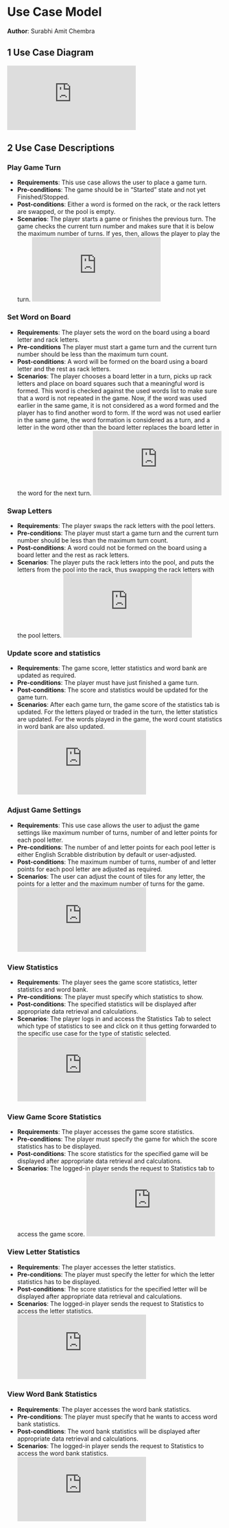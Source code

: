 # Use Case Model

**Author**: Surabhi Amit Chembra

## 1 Use Case Diagram

![Use case diagram](https://github.gatech.edu/gt-omscs-se-2019fall/6300Fall19Team115/blob/master/GroupProject/Docs/UseCaseDiagram.pdf)

## 2 Use Case Descriptions

### Play Game Turn

 * **Requirements**: This use case allows the user to place a game turn.
 * **Pre-conditions**: The game should be in “Started” state and not yet Finished/Stopped.  
 * **Post-conditions**: Either a word is formed on the rack, or the rack letters are swapped, or the pool is empty.  
 * **Scenarios**: The player starts a game or finishes the previous turn. The game checks the current turn number and makes sure that it is below the maximum number of turns. If yes, then, allows the player to play the turn.
 ![Play game turn](https://github.gatech.edu/gt-omscs-se-2019fall/6300Fall19Team115/blob/master/GroupProject/Docs/SequenceDiagram_PlayGameTurn.pdf)
 
 ### Set Word on Board

 * **Requirements**: The player sets the word on the board using a board letter and rack letters.  
 * **Pre-conditions** The player must start a game turn and the current turn number should be less than the maximum turn count.  
 * **Post-conditions**: A word will be formed on the board using a board letter and the rest as rack letters.  
 * **Scenarios**: The player chooses a board letter in a turn, picks up rack letters and place on board squares such that a meaningful word is formed. This word is checked against the used words list to make sure that a word is not repeated in the game. Now, if the word was used earlier in the same game, it is not considered as a word formed and the player has to find another word to form. If the word was not used earlier in the same game, the word formation is considered as a turn, and a letter in the word other than the board letter replaces the board letter in the word for the next turn. 
![Set_word_on_board](https://github.gatech.edu/gt-omscs-se-2019fall/6300Fall19Team115/blob/master/GroupProject/Docs/SequenceDiagram_SetWordOnBoard.pdf)

### Swap Letters

 * **Requirements**: The player swaps the rack letters with the pool letters.  
 * **Pre-conditions**: The player must start a game turn and the current turn number should be less than the maximum turn count.  
 * **Post-conditions**: A word could not be formed on the board using a board letter and the rest as rack letters.  
 * **Scenarios**: The player puts the rack letters into the pool, and puts the letters from the pool into the rack, thus swapping the rack letters with the pool letters.
 ![Swap letters](https://github.gatech.edu/gt-omscs-se-2019fall/6300Fall19Team115/blob/master/GroupProject/Docs/SequenceDiagram_SwapLetters.pdf)

### Update score and statistics

 * **Requirements**: The game score, letter statistics and word bank are updated as required.  
 * **Pre-conditions**: The player must have just finished a game turn.  
 * **Post-conditions**: The score and statistics would be updated for the game turn.  
 * **Scenarios**: After each game turn, the game score of the statistics tab is updated. For the letters played or traded in the turn, the letter statistics are updated. For the words played in the game, the word count statistics in word bank are also updated.
 ![Update score and statistics](https://github.gatech.edu/gt-omscs-se-2019fall/6300Fall19Team115/blob/master/GroupProject/Docs/SequenceDiagram_UpdateScoreAndStatistics.pdf)

### Adjust Game Settings

 * **Requirements**: This use case allows the user to adjust the game settings like maximum number of turns, number of and letter points for each pool letter.  
 * **Pre-conditions**: The number of and letter points for each pool letter is either English Scrabble distribution by default or user-adjusted.  
 * **Post-conditions**: The maximum number of turns, number of and letter points for each pool letter are adjusted as required.  
 * **Scenarios**: The user can adjust the count of tiles for any letter, the points for a letter and the maximum number of turns for the game.
 ![Adjust game settings](https://github.gatech.edu/gt-omscs-se-2019fall/6300Fall19Team115/blob/master/GroupProject/Docs/SequenceDiagram_AdjustGameSettings.pdf)

### View Statistics

 * **Requirements**: The player sees the game score statistics, letter statistics and word bank.  
 * **Pre-conditions**: The player must specify which statistics to show.  
 * **Post-conditions**: The specified statistics will be displayed after appropriate data retrieval and calculations.  
 * **Scenarios**: The player logs in and access the Statistics Tab to select which type of statistics to see and click on it thus getting forwarded to the specific use case for the type of statistic selected.
 ![View_statistics](https://github.gatech.edu/gt-omscs-se-2019fall/6300Fall19Team115/blob/master/GroupProject/Docs/SequenceDiagram_ViewStatistics.pdf)

### View Game Score Statistics

 * **Requirements**: The player accesses the game score statistics.  
 * **Pre-conditions**: The player must specify the game for which the score statistics has to be displayed.  
 * **Post-conditions**: The score statistics for the specified game will be displayed after appropriate data retrieval and calculations.  
 * **Scenarios**: The logged-in player sends the request to Statistics tab to access the game score. 
 ![View game score statistics](https://github.gatech.edu/gt-omscs-se-2019fall/6300Fall19Team115/blob/master/GroupProject/Docs/SequenceDiagram_ViewGameScoreStatistics.pdf)

### View Letter Statistics

 * **Requirements**: The player accesses the letter statistics.  
 * **Pre-conditions**: The player must specify the letter for which the letter statistics has to be displayed.  
 * **Post-conditions**: The score statistics for the specified letter will be displayed after appropriate data retrieval and calculations.  
 * **Scenarios**: The logged-in player sends the request to Statistics to access the letter statistics.
 ![View letter statistics](https://github.gatech.edu/gt-omscs-se-2019fall/6300Fall19Team115/blob/master/GroupProject/Docs/SequenceDiagram_ViewLetterStatistics.pdf)

### View Word Bank Statistics

 * **Requirements**: The player accesses the word bank statistics.  
 * **Pre-conditions**: The player must specify that he wants to access word bank statistics.  
 * **Post-conditions**: The word bank statistics will be displayed after appropriate data retrieval and calculations.  
 * **Scenarios**: The logged-in player sends the request to Statistics to access the word bank statistics.
 ![View word bank statistics](https://github.gatech.edu/gt-omscs-se-2019fall/6300Fall19Team115/blob/master/GroupProject/Docs/SequenceDiagram_ViewWordBankStatistics.pdf)


